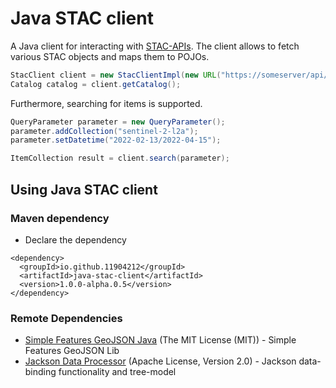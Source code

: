 Java STAC client
==============

A Java client for interacting with [STAC-APIs](https://github.com/radiantearth/stac-api-spec).
The client allows to fetch various STAC objects and maps them to POJOs.


```java
StacClient client = new StacClientImpl(new URL("https://someserver/api/stac/v1/"));
Catalog catalog = client.getCatalog();
```
Furthermore, searching for items is supported.

```java
QueryParameter parameter = new QueryParameter();
parameter.addCollection("sentinel-2-l2a");
parameter.setDatetime("2022-02-13/2022-04-15");

ItemCollection result = client.search(parameter);
```


## Using Java STAC client
### Maven dependency ###

* Declare the dependency
```
<dependency>
  <groupId>io.github.11904212</groupId>
  <artifactId>java-stac-client</artifactId>
  <version>1.0.0-alpha.0.5</version>
</dependency>
```


### Remote Dependencies ###

* [Simple Features GeoJSON Java](https://github.com/ngageoint/simple-features-geojson-java) (The MIT License (MIT)) - Simple Features GeoJSON Lib
* [Jackson Data Processor](https://github.com/FasterXML/jackson-databind) (Apache License, Version 2.0) - Jackson data-binding functionality and tree-model
